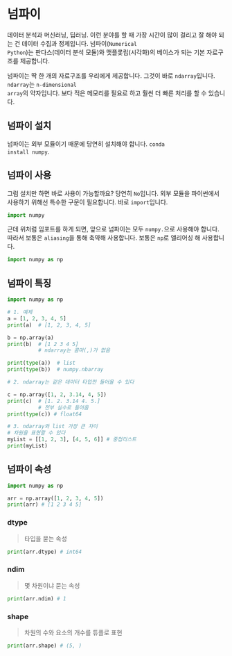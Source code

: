 # 넘파이

데이터 분석과 머신러닝, 딥러닝. 이런 분야를 할 때 가장 시간이 많이 걸리고 잘 해야 되는 건 데이터 수집과 정제입니다. 넘파이(<code>Numerical Python</code>)는 판다스(데이터 분석 모듈)와 맷플롯립(시각화)의 베이스가 되는 기본 자료구조를 제공합니다.

넘파이는 딱 한 개의 자료구조를 우리에게 제공합니다. 그것이 바로 <code>ndarray</code>입니다. <code>ndarray</code>는 <code>n-dimensional array</code>의 약자입니다. 보다 적은 메모리를 필요로 하고 훨씬 더 빠른 처리를 할 수 있습니다. 

## 넘파이 설치

넘파이는 외부 모듈이기 때문에 당연히 설치해야 합니다. <code>conda install numpy</code>.

## 넘파이 사용

그럼 설치만 하면 바로 사용이 가능할까요? 당연히 <code>No</code>입니다. 외부 모듈을 파이썬에서 사용하기 위해선 특수한 구문이 필요합니다. 바로 <code>import</code>입니다.

```python
import numpy
```

근데 위처럼 임포트를 하게 되면, 앞으로 넘파이는 모두 <code>numpy.</code>으로 사용해야 합니다. 따라서 보통은 <code>aliasing</code>을 통해 축약해 사용합니다. 보통은 <code>np</code>로 앨리어싱 해 사용합니다.

```python
import numpy as np
```

## 넘파이 특징

```python
import numpy as np

# 1. 예제
a = [1, 2, 3, 4, 5]
print(a)  # [1, 2, 3, 4, 5]

b = np.array(a)
print(b)  # [1 2 3 4 5]
          # ndarray는 콤마(,)가 없음

print(type(a))  # list
print(type(b))  # numpy.nbarray

# 2. ndarray는 같은 데이터 타입만 들어올 수 있다

c = np.array([1, 2, 3.14, 4, 5])
print(c)  # [1. 2. 3.14 4. 5.]
          # 전부 실수로 들어옴
print(type(c)) # float64

# 3. ndarray와 list 가장 큰 차이
# 차원을 표현할 수 있다
myList = [[1, 2, 3], [4, 5, 6]] # 중첩리스트
print(myList)
```

## 넘파이 속성

```python
import numpy as np

arr = np.array([1, 2, 3, 4, 5])
print(arr) # [1 2 3 4 5]
```
### dtype
> 타입을 묻는 속성

```python
print(arr.dtype) # int64
```

### ndim
> 몇 차원이냐 묻는 속성

```python
print(arr.ndim) # 1
```

### shape
> 차원의 수와 요소의 개수를 튜플로 표현

```python
print(arr.shape) # (5, )
```